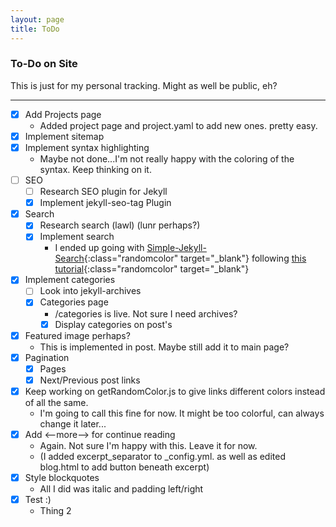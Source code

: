 ```yaml
---
layout: page 
title: ToDo
---
```



<h3 class="randomcolor">To-Do on Site</h3>  
 This is just for my personal tracking. 
 Might as well be public, eh?

-----
- [x] Add Projects page
  - Added project page and project.yaml to add new ones. pretty easy. 
- [x] Implement sitemap
- [x] Implement syntax highlighting
  - Maybe not done...I'm not really happy with the coloring of the syntax. Keep thinking on it. 
- [ ] SEO
  - [ ] Research SEO plugin for Jekyll
  - [x] Implement jekyll-seo-tag Plugin
- [x] Search
  - [x] Research search (lawl) (lunr perhaps?)
  - [x] Implement search
    - I ended up going with [Simple-Jekyll-Search](https://github.com/christian-fei/Simple-Jekyll-Search){:class="randomcolor" target="_blank"}<!--_--> following [this tutorial](https://blog.webjeda.com/instant-jekyll-search/){:class="randomcolor" target="_blank"}<!--_-->
- [x] Implement categories
  - [ ] Look into jekyll-archives
  - [x] Categories page
    - /categories is live. Not sure I need archives?
    - [x] Display categories on post's
- [x] Featured image perhaps?  
  - This is implemented in post. Maybe still add it to main page? 
- [x] Pagination
  - [x] Pages
  - [x] Next/Previous post links 
- [x] Keep working on getRandomColor.js to give links different colors instead of all the same. 
  - I'm going to call this fine for now. It might be too colorful, can always change it later...
- [x] Add <--more--> for continue reading 
  - Again. Not sure I'm happy with this. Leave it for now.  
  - (I added excerpt_separator to _config.yml. as well as edited blog.html to add button beneath excerpt) 
- [x] Style blockquotes  
  - All I did was italic and padding left/right
- [x] Test :)
  - Thing 2
